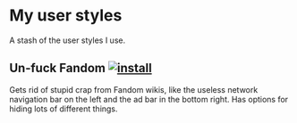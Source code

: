 # My user styles

A stash of the user styles I use.

## Un-fuck Fandom [![install](https://img.shields.io/badge/-install-blue)](https://github.com/eritbh/userstyles/raw/main/un-fuck-fandom.user.css)

Gets rid of stupid crap from Fandom wikis, like the useless network navigation bar on the left and the ad bar in the bottom right. Has options for hiding lots of different things.
